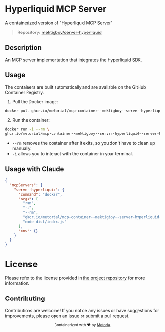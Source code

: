 
# Hyperliquid MCP Server

A containerized version of "Hyperliquid MCP Server"

> Repository: [mektigboy/server-hyperliquid](https://github.com/mektigboy/server-hyperliquid)

## Description

An MCP server implementation that integrates the Hyperliquid SDK.


## Usage

The containers are built automatically and are available on the GitHub Container Registry.

1. Pull the Docker image:

```bash
docker pull ghcr.io/metorial/mcp-container--mektigboy--server-hyperliquid--server-hyperliquid
```

2. Run the container:

```bash
docker run -i --rm \ 
ghcr.io/metorial/mcp-container--mektigboy--server-hyperliquid--server-hyperliquid  "node dist/index.js"
```

- `--rm` removes the container after it exits, so you don't have to clean up manually.
- `-i` allows you to interact with the container in your terminal.




## Usage with Claude

```json
{
  "mcpServers": {
    "server-hyperliquid": {
      "command": "docker",
      "args": [
        "run",
        "-i",
        "--rm",
        "ghcr.io/metorial/mcp-container--mektigboy--server-hyperliquid--server-hyperliquid",
        "node dist/index.js"
      ],
      "env": {}
    }
  }
}
```

# License

Please refer to the license provided in [the project repository](https://github.com/mektigboy/server-hyperliquid) for more information.

## Contributing

Contributions are welcome! If you notice any issues or have suggestions for improvements, please open an issue or submit a pull request.

<div align="center">
  <sub>Containerized with ❤️ by <a href="https://metorial.com">Metorial</a></sub>
</div>
  